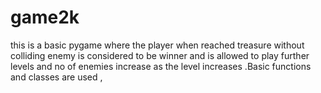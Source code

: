 # game2k
this is a basic pygame  where the player when reached treasure without colliding enemy is considered to be winner and is allowed to play further levels and no of enemies increase as the level increases .Basic functions and classes are used ,
